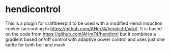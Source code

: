 # hendicontrol
This is a plugin for craftbeerpi4 to be used with a modified Hendi induction cooker (according to https://github.com/AHm74/hendictrl/wiki). It is based on the code from https://github.com/AHm74/hendictrl but it combines a gradient based on/off control with adaptive power control and uses just one kettle for both boil and mash.
